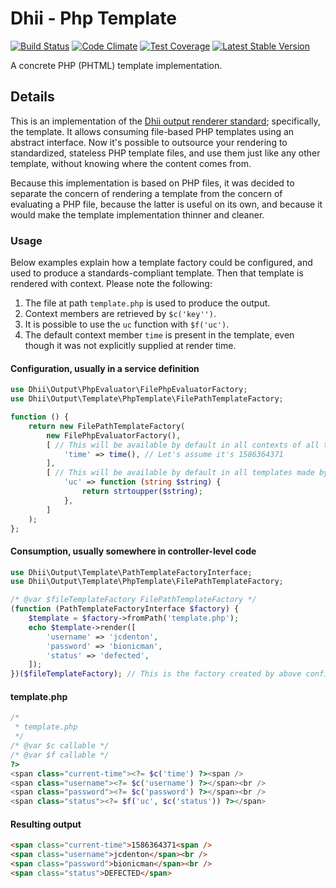 # Dhii - Php Template

[![Build Status](https://travis-ci.org/dhii/php-template.svg?branch=develop)](https://travis-ci.org/dhii/php-template)
[![Code Climate](https://codeclimate.com/github/Dhii/php-template/badges/gpa.svg)](https://codeclimate.com/github/Dhii/php-template)
[![Test Coverage](https://codeclimate.com/github/Dhii/php-template/badges/coverage.svg)](https://codeclimate.com/github/Dhii/php-template/coverage)
[![Latest Stable Version](https://poser.pugx.org/dhii/php-template/version)](https://packagist.org/packages/dhii/php-template)

A concrete PHP (PHTML) template implementation.

## Details
This is an implementation of the [Dhii output renderer standard][dhii/output-renderer-interface];
specifically, the template. It allows consuming file-based PHP templates using an abstract interface.
Now it's possible to outsource your rendering to standardized, stateless PHP template files,
and use them just like any other template, without knowing where the content comes from.

Because this implementation is based on PHP files, it was decided to separate the concern
of rendering a template from the concern of evaluating a PHP file, because the latter
is useful on its own, and because it would make the template implementation thinner
and cleaner.

### Usage
Below examples explain how a template factory could be configured, and used to produce a
standards-compliant template. Then that template is rendered with context. Please note the following:

1. The file at path `template.php` is used to produce the output.
2. Context members are retrieved by `$c('key'')`. 
3. It is possible to use the `uc` function with `$f('uc')`.
4. The default context member `time` is present in the template, even though it was not explicitly supplied
at render time.

#### Configuration, usually in a service definition
```php
use Dhii\Output\PhpEvaluator\FilePhpEvaluatorFactory;
use Dhii\Output\Template\PhpTemplate\FilePathTemplateFactory;

function () {
    return new FilePathTemplateFactory(
        new FilePhpEvaluatorFactory(),
        [ // This will be available by default in all contexts of all templates made by this factory
            'time' => time(), // Let's assume it's 1586364371
        ],
        [ // This will be available by default in all templates made by this factory
            'uc' => function (string $string) {
                return strtoupper($string);
            },
        ]
    );
};
```

#### Consumption, usually somewhere in controller-level code  
```php
use Dhii\Output\Template\PathTemplateFactoryInterface;
use Dhii\Output\Template\PhpTemplate\FilePathTemplateFactory;

/* @var $fileTemplateFactory FilePathTemplateFactory */
(function (PathTemplateFactoryInterface $factory) {
    $template = $factory->fromPath('template.php');
    echo $template->render([
        'username' => 'jcdenton',
        'password' => 'bionicman',
        'status' => 'defected',
    ]);
})($fileTemplateFactory); // This is the factory created by above configuration
```

#### template.php
```php
/*
 * template.php
 */
/* @var $c callable */
/* @var $f callable */
?>
<span class="current-time"><?= $c('time') ?><span />
<span class="username"><?= $c('username') ?></span><br />
<span class="password"><?= $c('password') ?></span><br />
<span class="status"><?= $f('uc', $c('status')) ?></span>
```

#### Resulting output
```html
<span class="current-time">1586364371<span />
<span class="username">jcdenton</span><br />
<span class="password">bionicman</span><br />
<span class="status">DEFECTED</span>
```


[Dhii]: https://github.com/Dhii/dhii
[dhii/output-renderer-interface]: https://travis-ci.org/Dhii/output-renderer-interface
